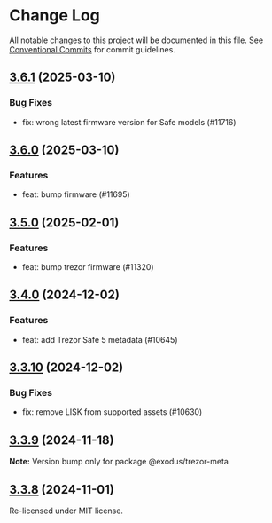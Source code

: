 # Change Log

All notable changes to this project will be documented in this file.
See [Conventional Commits](https://conventionalcommits.org) for commit guidelines.

## [3.6.1](https://github.com/ExodusMovement/hydra/compare/@exodus/trezor-meta@3.6.0...@exodus/trezor-meta@3.6.1) (2025-03-10)

### Bug Fixes

- fix: wrong latest firmware version for Safe models (#11716)

## [3.6.0](https://github.com/ExodusMovement/hydra/compare/@exodus/trezor-meta@3.5.0...@exodus/trezor-meta@3.6.0) (2025-03-10)

### Features

- feat: bump firmware (#11695)

## [3.5.0](https://github.com/ExodusMovement/hydra/compare/@exodus/trezor-meta@3.4.0...@exodus/trezor-meta@3.5.0) (2025-02-01)

### Features

- feat: bump trezor firmware (#11320)

## [3.4.0](https://github.com/ExodusMovement/hydra/compare/@exodus/trezor-meta@3.3.10...@exodus/trezor-meta@3.4.0) (2024-12-02)

### Features

- feat: add Trezor Safe 5 metadata (#10645)

## [3.3.10](https://github.com/ExodusMovement/hydra/compare/@exodus/trezor-meta@3.3.9...@exodus/trezor-meta@3.3.10) (2024-12-02)

### Bug Fixes

- fix: remove LISK from supported assets (#10630)

## [3.3.9](https://github.com/ExodusMovement/hydra/compare/@exodus/trezor-meta@3.3.8...@exodus/trezor-meta@3.3.9) (2024-11-18)

**Note:** Version bump only for package @exodus/trezor-meta

## [3.3.8](https://github.com/ExodusMovement/hydra/compare/@exodus/trezor-meta@3.3.7...@exodus/trezor-meta@3.3.8) (2024-11-01)

Re-licensed under MIT license.
